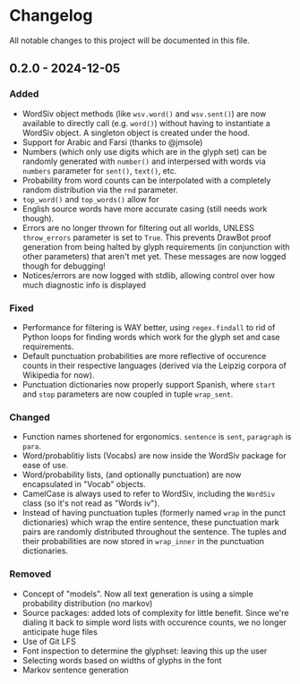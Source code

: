 # Changelog

All notable changes to this project will be documented in this file.

## 0.2.0 - 2024-12-05

### Added

- WordSiv object methods (like `wsv.word()` and `wsv.sent()`) are now available to directly call (e.g. `word()`) without having to instantiate a WordSiv object. A singleton object is created under the hood.
- Support for Arabic and Farsi (thanks to @jmsole)
- Numbers (which only use digits which are in the glyph set) can be randomly generated with `number()` and interpersed with words via `numbers` parameter for `sent()`, `text()`, etc.
- Probability from word counts can be interpolated with a completely random distribution via the `rnd` parameter.
- `top_word()` and `top_words()` allow for
- English source words have more accurate casing (still needs work though).
- Errors are no longer thrown for filtering out all worlds, UNLESS `throw_errors` parameter is set to `True`. This prevents DrawBot proof generation from being halted by glyph requirements (in conjunction with other parameters) that aren't met yet. These messages are now logged though for debugging!
- Notices/errors are now logged with stdlib, allowing control over how much diagnostic info is displayed

### Fixed

- Performance for filtering is WAY better, using `regex.findall` to rid of Python loops for finding words which work for the glyph set and case requirements.
- Default punctuation probabilities are more reflective of occurence counts in their respective languages (derived via the Leipzig corpora of Wikipedia for now).
- Punctuation dictionaries now properly support Spanish, where `start` and `stop` parameters are now coupled in tuple `wrap_sent`.

### Changed

- Function names shortened for ergonomics. `sentence` is `sent`, `paragraph` is `para`.
- Word/probablitiy lists (Vocabs) are now inside the WordSiv package for ease of use.
- Word/probability lists, (and optionally punctuation) are now encapsulated in "Vocab" objects.
- CamelCase is always used to refer to WordSiv, including the `WordSiv` class (so it's not read as "Words iv").
- Instead of having punctuation tuples (formerly named `wrap` in the punct dictionaries) which wrap the entire sentence, these punctuation mark pairs are randomly distributed throughout the sentence. The tuples and their probabilities are now stored in `wrap_inner` in the punctuation dictionaries.

### Removed

- Concept of "models". Now all text generation is using a simple probability distribution (no markov)
- Source packages: added lots of complexity for little benefit. Since we're dialing it back to simple word lists with occurence counts, we no longer anticipate huge files
- Use of Git LFS
- Font inspection to determine the glyphset: leaving this up the user
- Selecting words based on widths of glyphs in the font
- Markov sentence generation
